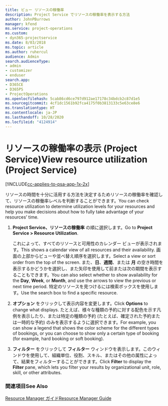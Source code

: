 ```yaml
---
title: ビュー リソースの稼働率
description: Project Service でリソースの稼働率を表示する方法
author: JohnPBurrows
manager: kfend
ms.service: project-operations
ms.custom:
- dyn365-projectservice
ms.date: 8/03/2018
ms.topic: article
ms.author: ruhercul
audience: Admin
search.audienceType:
- admin
- customizer
- enduser
search.app:
- D365CE
- D365PS
- ProjectOperations
ms.openlocfilehash: 5cab86cd6ce797d912ae17178c34bdcb2c87d1e5
ms.sourcegitcommit: 4cf1dc1561b92fca4175f0b3813133c5e63ce8e6
ms.translationtype: HT
ms.contentlocale: ja-JP
ms.lasthandoff: 10/28/2020
ms.locfileid: "4124914"
---
```

# <a name="view-resource-utilization-project-service"></a><span data-ttu-id="502e1-103">リソースの稼働率の表示 (Project Service)</span><span class="sxs-lookup"><span data-stu-id="502e1-103">View resource utilization (Project Service)</span></span>

[!INCLUDE[cc-applies-to-psa-app-1x-2x](../includes/cc-applies-to-psa-app-1x-2x.md)]

<span data-ttu-id="502e1-104">リソースの時間を十分に活用する方法を決定するためリソースの稼働率を確認して、リソースの稼働率レベルを判断することができます。</span><span class="sxs-lookup"><span data-stu-id="502e1-104">You can check resource utilization to determine utilization levels for your resources and help you make decisions about how to fully take advantage of your resources’ time.</span></span>  
  
1. <span data-ttu-id="502e1-105">**Project Service、リソースの稼働率** の順に選択します。</span><span class="sxs-lookup"><span data-stu-id="502e1-105">Go to **Project Service > Resource Utilization**.</span></span> 

     <span data-ttu-id="502e1-106">これによって、すべてのリソースと可用性のカレンダー ビューが表示されます。</span><span class="sxs-lookup"><span data-stu-id="502e1-106">This shows a calendar view of all resources and their availability.</span></span> <span data-ttu-id="502e1-107">画面の上部からビューや並べ替え順序を選択します。</span><span class="sxs-lookup"><span data-stu-id="502e1-107">Select a view or sort order from the top of the screen.</span></span> <span data-ttu-id="502e1-108">また、**日**、**週間**、または **月** の空き時間を表示するかどうかを選択し、また矢印を使用して前または次の期間を表示することもできます。</span><span class="sxs-lookup"><span data-stu-id="502e1-108">You can also select whether to show availability for the **Day**, **Week**, or **Month**, and use the arrows to view the previous or next time period.</span></span> <span data-ttu-id="502e1-109">特定のリソースを見つけるには検索ボックスを使用します。</span><span class="sxs-lookup"><span data-stu-id="502e1-109">Use the search box to find a specific resource.</span></span>      
  
2. <span data-ttu-id="502e1-110">**オプション** をクリックして表示内容を変更します。</span><span class="sxs-lookup"><span data-stu-id="502e1-110">Click **Options** to change what displays.</span></span> <span data-ttu-id="502e1-111">たとえば、様々な種類の予約に対する配色を示す凡例を表示したり、または特定の種類の予約 (たとえば、確定された予約または一時的な予約) のみを表示するように選択できます。</span><span class="sxs-lookup"><span data-stu-id="502e1-111">For example, you can show a legend that shows the color scheme for the different types of bookings, or you can choose to show only a certain type of booking (for example, hard booking or soft booking).</span></span>  

3. <span data-ttu-id="502e1-112">**フィルター** をクリックして **フィルター** ウィンドウを表示します。このウィンドウを使用して、組織単位、役割、スキル、またはその他の属性によって、結果をフィルターすることができます。</span><span class="sxs-lookup"><span data-stu-id="502e1-112">Click **Filter** to display the **Filter** pane, which lets you filter your results by organizational unit, role, skill, or other attributes.</span></span>  
  
### <a name="see-also"></a><span data-ttu-id="502e1-113">関連項目</span><span class="sxs-lookup"><span data-stu-id="502e1-113">See Also</span></span>  
 [<span data-ttu-id="502e1-114">Resource Manager ガイド</span><span class="sxs-lookup"><span data-stu-id="502e1-114">Resource Manager Guide</span></span>](../psa/resource-manager-guide.md)
